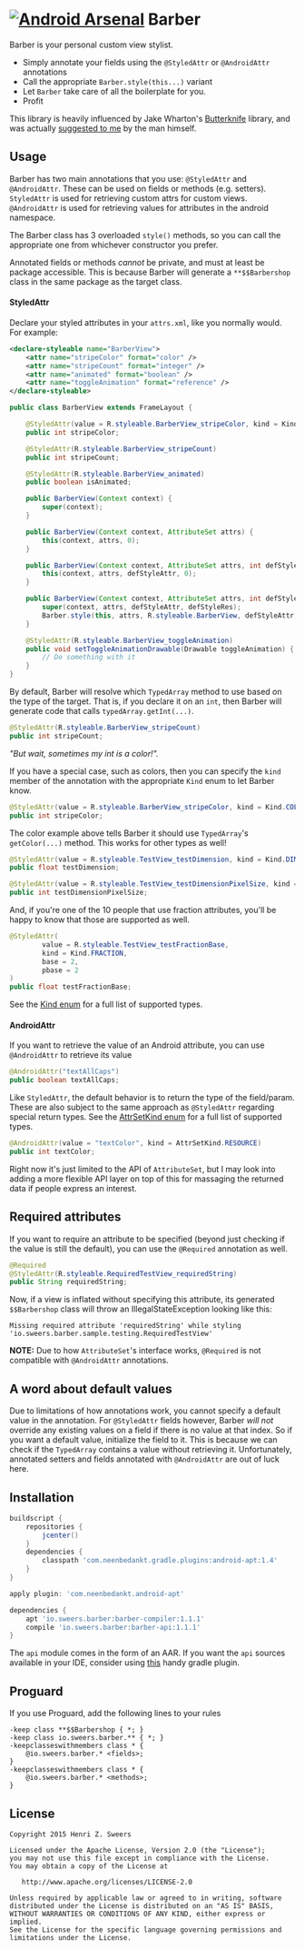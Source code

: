 [![Android Arsenal](https://img.shields.io/badge/Android%20Arsenal-Barber-brightgreen.svg?style=flat)](http://android-arsenal.com/details/1/1612)
Barber
======

Barber is your personal custom view stylist.

* Simply annotate your fields using the `@StyledAttr` or `@AndroidAttr` annotations
* Call the appropriate `Barber.style(this...)` variant
* Let `Barber` take care of all the boilerplate for you.
* Profit

This library is heavily influenced by Jake Wharton's [Butterknife](https://github.com/JakeWharton/butterknife) library, and was actually [suggested to me](http://www.reddit.com/r/androiddev/comments/2ue4rm/i_want_to_learn_annotation_processing_but_cant/co7n093?context=3) by the man himself.

Usage
-----

Barber has two main annotations that you use: `@StyledAttr` and `@AndroidAttr`. These can be used on fields or methods (e.g. setters). `StyledAttr` is used for retrieving custom attrs for custom views. `@AndroidAttr` is used for retrieving values for attributes in the android namespace.

The Barber class has 3 overloaded `style()` methods, so you can call the appropriate one from whichever constructor you prefer.

Annotated fields or methods *cannot* be private, and must at least be package accessible. This is because Barber will generate a `**$$Barbershop` class in the same package as the target class.

#### StyledAttr

Declare your styled attributes in your `attrs.xml`, like you normally would. For example:

```xml
<declare-styleable name="BarberView">
    <attr name="stripeColor" format="color" />
    <attr name="stripeCount" format="integer" />
    <attr name="animated" format="boolean" />
    <attr name="toggleAnimation" format="reference" />
</declare-styleable>
```

```java
public class BarberView extends FrameLayout {

    @StyledAttr(value = R.styleable.BarberView_stripeColor, kind = Kind.COLOR)
    public int stripeColor;

    @StyledAttr(R.styleable.BarberView_stripeCount)
    public int stripeCount;

    @StyledAttr(R.styleable.BarberView_animated)
    public boolean isAnimated;

    public BarberView(Context context) {
        super(context);
    }

    public BarberView(Context context, AttributeSet attrs) {
        this(context, attrs, 0);
    }

    public BarberView(Context context, AttributeSet attrs, int defStyleAttr) {
        this(context, attrs, defStyleAttr, 0);
    }

    public BarberView(Context context, AttributeSet attrs, int defStyleAttr, int defStyleRes) {
        super(context, attrs, defStyleAttr, defStyleRes);
        Barber.style(this, attrs, R.styleable.BarberView, defStyleAttr, defStyleRes);
    }

    @StyledAttr(R.styleable.BarberView_toggleAnimation)
    public void setToggleAnimationDrawable(Drawable toggleAnimation) {
        // Do something with it
    }
}
```

By default, Barber will resolve which `TypedArray` method to use based on the type of the target. That is, if you declare it on an `int`, then Barber will generate code that calls `typedArray.getInt(...)`.

```java
@StyledAttr(R.styleable.BarberView_stripeCount)
public int stripeCount;
```

*"But wait, sometimes my int is a color!".*

If you have a special case, such as colors, then you can specify the `kind` member of the annotation with the appropriate `Kind` enum to let Barber know.

 ```java
 @StyledAttr(value = R.styleable.BarberView_stripeColor, kind = Kind.COLOR)
 public int stripeColor;
 ```

The color example above tells Barber it should use `TypedArray`'s `getColor(...)` method. This works for other types as well!

```java
@StyledAttr(value = R.styleable.TestView_testDimension, kind = Kind.DIMEN)
public float testDimension;

@StyledAttr(value = R.styleable.TestView_testDimensionPixelSize, kind = Kind.DIMEN_PIXEL_SIZE)
public int testDimensionPixelSize;
```

And, if you're one of the 10 people that use fraction attributes, you'll be happy to know that those are supported as well.

```java
@StyledAttr(
        value = R.styleable.TestView_testFractionBase,
        kind = Kind.FRACTION,
        base = 2,
        pbase = 2
)
public float testFractionBase;
```

See the [Kind enum](https://github.com/hzsweers/barber/blob/master/api/src/main/java/io/sweers/barber/Kind.java) for a full list of supported types.

#### AndroidAttr

If you want to retrieve the value of an Android attribute, you can use `@AndroidAttr` to retrieve its value

```java
@AndroidAttr("textAllCaps")
public boolean textAllCaps;
```

Like `StyledAttr`, the default behavior is to return the type of the field/param. These are also subject to the same approach as `@StyledAttr` regarding special return types. See the [AttrSetKind enum](https://github.com/hzsweers/barber/blob/master/api/src/main/java/io/sweers/barber/AttrSetKind.java) for a full list of supported types.

```java
@AndroidAttr(value = "textColor", kind = AttrSetKind.RESOURCE)
public int textColor;
```

Right now it's just limited to the API of `AttributeSet`, but I may look into adding a more flexible API layer on top of this for massaging the returned data if people express an interest.

Required attributes
-------------------
If you want to require an attribute to be specified (beyond just checking if the value is still the default), you can use the `@Required` annotation as well.

```java
@Required
@StyledAttr(R.styleable.RequiredTestView_requiredString)
public String requiredString;
```

Now, if a view is inflated without specifying this attribute, its generated `$$Barbershop` class will throw an IllegalStateException looking like this:

`Missing required attribute 'requiredString' while styling 'io.sweers.barber.sample.testing.RequiredTestView'`

**NOTE:** Due to how `AttributeSet`'s interface works, `@Required` is not compatible with `@AndroidAttr` annotations.

A word about default values
---------------------------
Due to limitations of how annotations work, you cannot specify a default value in the annotation. For `@StyledAttr` fields however, Barber *will not* override any existing values on a field if there is no value at that index. So if you want a default value, initialize the field to it. This is because we can check if the `TypedArray` contains a value without retrieving it. Unfortunately, annotated setters and fields annotated with `@AndroidAttr` are out of luck here.

Installation
------------
```groovy
buildscript {
    repositories {
        jcenter()
    }
    dependencies {
        classpath 'com.neenbedankt.gradle.plugins:android-apt:1.4'
    }
}

apply plugin: 'com.neenbedankt.android-apt'

dependencies {
    apt 'io.sweers.barber:barber-compiler:1.1.1'
    compile 'io.sweers.barber:barber-api:1.1.1'
}
```

The `api` module comes in the form of an AAR. If you want the `api` sources available in your IDE, consider using [this](https://github.com/xujiaao/AARLinkSources) handy gradle plugin.

Proguard
--------

If you use Proguard, add the following lines to your rules
```
-keep class **$$Barbershop { *; }
-keep class io.sweers.barber.** { *; }
-keepclasseswithmembers class * {
    @io.sweers.barber.* <fields>;
}
-keepclasseswithmembers class * {
    @io.sweers.barber.* <methods>;
}
```

License
-------

    Copyright 2015 Henri Z. Sweers

    Licensed under the Apache License, Version 2.0 (the "License");
    you may not use this file except in compliance with the License.
    You may obtain a copy of the License at

       http://www.apache.org/licenses/LICENSE-2.0

    Unless required by applicable law or agreed to in writing, software
    distributed under the License is distributed on an "AS IS" BASIS,
    WITHOUT WARRANTIES OR CONDITIONS OF ANY KIND, either express or implied.
    See the License for the specific language governing permissions and
    limitations under the License.

